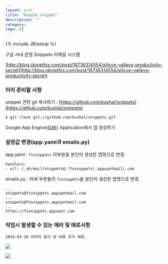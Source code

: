 ```yaml
---
layout: post
title: "Google Snippet"
description: ""
category: 
tags: []
---
```

{% include JB/setup %}

구글 사내 운영 Snippets 이메일 시스템

[http://blog.idonethis.com/post/16736314554/silicon-valleys-productivity-secret](http://blog.idonethis.com/post/16736314554/silicon-valleys-productivity-secret)


### 미리 준비할 사항
snippet 관련 git 복사하기 : [https://github.com/kushal/snippets](https://github.com/kushal/snippets)

    $ git clone git://github.com/kushal/snippets.git

Google App Engine([GAE](https://appengine.google.com/)) Application에서 앱 생성하기


### 설정값 변경(app.yaml과 emails.py)

app.yaml : `fssnippets` 이부분을 본인이 생성한 앱명으로 변경.

    handlers:
    - url: /_ah/mail/snippets@.*fssnippets\.appspotmail\.com 


emails.py : 아래 부분들의  `fssnippets`을 본인이 생성한 앱명으로 변경.
    
    ...
    snippets@fssnippets.appspotmail.com
    ...
    snippets@fssnippets.appspotmail.com
    ...
    https://fssnippets.appspot.com
    

### 작업시 발생할 수 있는 에러 및 애로사항

`2014-03-26 이미지 링크 및 내용 추가 예정.`

![](http://crossfitwod.herokuapp.com/uploads/blog02.png)

![](http://crossfitwod.herokuapp.com/uploads/blog01.png)
